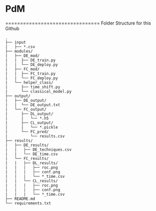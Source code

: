 # PdM

================================
Folder Structure for this Github

    .
    ├── input
    |	├── *.csv                   
    ├── modules/
    |	├── DE_mod/
    |	|  ├── DE_train.py
    |	|  └── DE_deploy.py
    |	├── FC_mod/
    |	|  ├── FC_train.py
    |	|  └── FC_deploy.py
    |	└── helper_class/       
    |	   ├── time_shift.py
    |	   └── classical_model.py            
    ├── output/
    |	├── DE_output/
    |   |  └── DE_output.txt
    |	└── FC_output/
    |	   ├── DL_output/
    |	   |   └── *.h5
    |	   ├── CL_output/
    |      |   └── *.pickle
    |	   └── FC_pred/
    |          └── results.csv                  
    ├── results/
    |   ├── DE_results/
    |   |   ├── DE_techniques.csv
    |   |   └── DE_time.csv
    |   └── FC_results/        
    |   |   ├── DL_results/
    |   |   |   ├── roc.png
    |   |   |   ├── conf.png
    |   |   |   └── *_time.csv
    |   |   └── CL_results/    
    |   |   |   ├── roc.png
    |   |   |   ├── conf.png
    |   |   |   └── *_time.csv                           
    ├── README.md
    └── requirements.txt